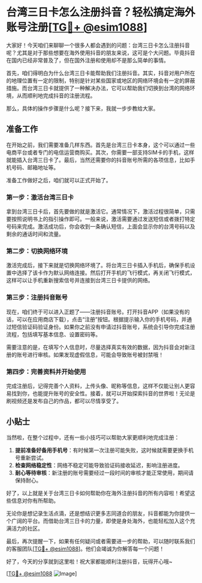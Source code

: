 # 台湾三日卡怎么注册抖音？轻松搞定海外账号注册[[TG💪+ @esim1088](https://t.me/s/esim1088)]

大家好！今天咱们来聊聊一个很多人都会遇到的问题：台湾三日卡怎么注册抖音呢？尤其是对于那些想要在海外使用抖音的朋友来说，这可是个大问题。毕竟抖音在国内已经非常普及了，但在国外注册和使用却不是那么简单的事情。

首先，咱们得明白为什么台湾三日卡能帮助我们注册抖音。其实，抖音对用户所在的地理位置有一定的限制，特别是针对某些国家或地区的网络环境会有一定的屏蔽措施。而台湾三日卡就提供了一种解决办法，它可以帮助我们切换到台湾的网络环境，从而顺利地完成抖音的注册流程。

那么，具体的操作步骤是什么呢？接下来，我就一步步教给大家。

## 准备工作

在开始之前，我们需要准备几样东西。首先是台湾三日卡本身，这个可以通过一些电商平台或者专门的电信运营商购买。其次，你需要一部支持SIM卡的手机，这样就能插入台湾三日卡了。最后，当然还需要你的抖音账号所需的各项信息，比如手机号码、邮箱地址等。

准备工作做好之后，咱们就可以正式开始了。

### 第一步：激活台湾三日卡

拿到台湾三日卡后，首先要做的就是激活它。通常情况下，激活过程很简单，只需要按照说明书上的指引操作即可。一般来说，激活需要通过发送短信或者拨打特定号码来完成。激活成功后，你会收到一条确认短信，上面会显示你的台湾号码以及剩余的通话时间和流量。

### 第二步：切换网络环境

激活完成后，接下来就是切换网络环境了。将台湾三日卡插入手机后，确保手机设置中选择了该卡作为默认网络连接。然后打开手机的飞行模式，再关闭飞行模式，这样可以让手机重新搜索信号并连接到台湾三日卡提供的网络。

### 第三步：注册抖音账号

现在，咱们终于可以进入正题了——注册抖音账号。打开抖音APP（如果没有的话，可以在应用商店下载），点击“注册”按钮。根据提示输入你的手机号码，并通过短信验证码验证身份。如果你之前没有申请过抖音账号，系统会引导你完成注册流程，包括填写基本信息、设置密码等。

需要注意的是，在填写个人信息时，尽量选择真实有效的数据，因为抖音会对新注册的账号进行审核。如果发现虚假信息，可能会导致账号被封禁哦！

### 第四步：完善资料并开始使用

完成注册后，记得完善个人资料，上传头像、昵称等信息，这样不仅能让别人更容易找到你，也能提升账号的安全性。接着，就可以开始探索抖音的世界啦！无论是刷视频还是发布自己的作品，都可以尽情享受了。

## 小贴士

当然啦，在整个过程中，还有一些小技巧可以帮助大家更顺利地完成注册：

1. **提前准备好备用手机号**：有时候第一次注册可能失败，这时候就需要更换手机号重新尝试。
2. **检查网络稳定性**：网络不稳定可能导致验证码接收延迟，影响注册进度。
3. **耐心等待审核**：新注册的账号需要经过一段时间的审核才能正常使用，期间请保持耐心。

好了，以上就是关于台湾三日卡如何帮助你在海外注册抖音的所有内容啦！希望这些信息对你有所帮助。

无论你是想记录生活点滴，还是想结识更多志同道合的朋友，抖音都能为你提供一个广阔的平台。而借助台湾三日卡的力量，即使是身处海外，也能轻松加入这个充满活力的社区。

最后，再次提醒一下，如果有任何疑问或者需要进一步的帮助，可以随时联系我们的客服团队[[TG💪+ @esim1088](https://t.me/s/esim1088)]。他们会竭诚为你解答每一个问题！

好了，今天的分享就到这里啦！祝大家都能顺利注册抖音，玩得开心哦~ 

[[TG💪+ @esim1088](https://t.me/s/esim1088) ![Image](https://i.postimg.cc/4NQfJmqS/Snipaste-2025-05-13-00-14-12.png)]